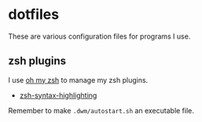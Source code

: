 # dotfiles

These are various configuration files for programs I use.

## zsh plugins
I use [oh my zsh](https://ohmyz.sh/) to manage my zsh plugins.
- [zsh-syntax-highlighting](https://github.com/zsh-users/zsh-syntax-highlighting)

Remember to make `.dwm/autostart.sh` an executable file.

